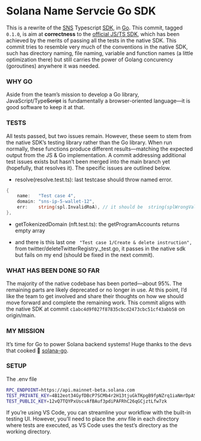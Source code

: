 # Solana Name Servcie Go SDK

This is a rewrite of the [SNS](https://www.sns.id) Typescript [SDK](https://github.com/Bonfida/sns-sdk), in [Go](https://github.com/golang/go). This commit, tagged `0.1.0`, is aim at **correctness** to the [official JS/TS SDK](https://github.com/Bonfida/sns-sdk), which has been achieved by the merits of passing all the tests in the native SDK. This commit tries to resemble very much of the conventions in the native SDK, such has directory naming, file naming, variable and function names (a little optimization there) but still carries the power of Golang concurency (goroutines) anywhere it was needed.

### WHY GO

Aside from the team’s mission to develop a Go library, JavaScript/Type~~Script~~ is fundamentally a browser-oriented language—it is good software to keep it at that.

### TESTS

All tests passed, but two issues remain. However, these seem to stem from the native SDK’s testing library rather than the Go library. When run normally, these functions produce different results—matching the expected output from the JS & Go implementation. A commit addressing additional test issues exists but hasn’t been merged into the main branch yet (hopefully, that resolves it). The specific issues are outlined below.

- resolve(resolve.test.ts): last testcase should throw named error.

```go
{
    name:   "Test case 4",
    domain: "sns-ip-5-wallet-12",
    err:    string(spl.InvalidRoA), // it should be  string(splWrongValidation),
},
```

- getTokenizedDomain (nft.test.ts): the getProgramAccounts returns empty array

- and there is this last one ` "Test case 1/Create & delete instruction",` from twitter/deleteTwitterRegistry.\_test.go, it passes in the native sdk but fails on my end (should be fixed in the next commit).

### WHAT HAS BEEN DONE SO FAR

The majority of the native codebase has been ported—about 95%. The remaining parts are likely deprecated or no longer in use. At this point, I’d like the team to get involved and share their thoughts on how we should move forward and complete the remaining work. This commit aligns with the native SDK at commit `c1abc4d9f027f87835cbcd2473cbc51cf43abb58` on origin/main.

### MY MISSION

It’s time for Go to power Solana backend systems! Huge thanks to the devs that cooked 🍚 [solana-go](github.com/gagliardetto/solana-go").


### SETUP

The .env file
```bash
RPC_ENDPOINT=https://api.mainnet-beta.solana.com
TEST_PRIVATE_KEY=4B12eot34GyfDBcP7SCMb4r2H13tjuGkTKpgB9fpNZrq1iaNmrDpAS9xDDUVzoEiUjZiybFShX5UEhmhGWnFggj6
TEST_PUBLIC_KEY=12vQ7TQYPxUscvAfBAuf3pdiPAFRhC26qGCjztLfw7zk
```
If you’re using VS Code, you can streamline your workflow with the built-in testing UI. However, you’ll need to place the .env file in each directory where tests are executed, as VS Code uses the test’s directory as the working directory.